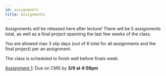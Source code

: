 ```yaml
---
id: assignments
title: Assignments
---
```


Assignments will be released here after lecture! There will be 5 assignments total,
as well as a final project spanning the last few weeks of the class.

You are allowed max 3 slip days (out of 6 total for all assignments and the final project) per an assignment.

The class is scheduled to finish well before finals week.

[Assignment 1](/docs/assignment1): Due on CMS by **3/9 at 4:59pm**
